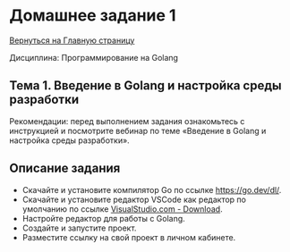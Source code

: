 # Домашнее задание 1

[Вернуться на Главную страницу](../../../README.MD)

Дисциплина: Программирование на Golang

## Тема 1. Введение в Golang и настройка среды разработки
Рекомендации: перед выполнением задания ознакомьтесь с инструкцией и посмотрите вебинар по теме «Введение в Golang и настройка среды разработки».

## Описание задания

* Скачайте и установите компилятор Go по ссылке https://go.dev/dl/.
* Скачайте и установите редактор VSCode как редактор по умолчанию по ссылке [VisualStudio.com - Download](https://code.visualstudio.com/Download).
* Настройте редактор для работы с Golang.
* Создайте и запустите проект.
* Разместите ссылку на свой проект в личном кабинете.
